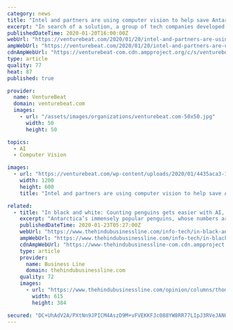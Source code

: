```yaml
---
category: news
title: "Intel and partners are using computer vision to help save Antarctica’s penguins from extinction"
excerpt: "In search of a solution, a group of tech companies developed a computer vision solution to help ecologists count the remaining penguins faster and more accurately than before. The loose partnership consists of Intel’s AI Builders — the company’s curated ecosystem of software vendors — along with Microsoft’s AI for Earth initiative and ..."
publishedDateTime: 2020-01-20T16:00:00Z
webUrl: "https://venturebeat.com/2020/01/20/intel-and-partners-are-using-computer-vision-to-help-save-antarcticas-penguins-from-extinction/"
ampWebUrl: "https://venturebeat.com/2020/01/20/intel-and-partners-are-using-computer-vision-to-help-save-antarcticas-penguins-from-extinction/amp/"
cdnAmpWebUrl: "https://venturebeat-com.cdn.ampproject.org/c/s/venturebeat.com/2020/01/20/intel-and-partners-are-using-computer-vision-to-help-save-antarcticas-penguins-from-extinction/amp/"
type: article
quality: 77
heat: 87
published: true

provider:
  name: VentureBeat
  domain: venturebeat.com
  images:
    - url: "/assets/images/organizations/venturebeat.com-50x50.jpg"
      width: 50
      height: 50

topics:
  - AI
  - Computer Vision

images:
  - url: "https://venturebeat.com/wp-content/uploads/2020/01/4435aca3-10d3-4e94-bce1-b9a5ec1a9557-e1579113904720.png?fit=1200%2C600&strip=all"
    width: 1200
    height: 600
    title: "Intel and partners are using computer vision to help save Antarctica’s penguins from extinction"

related:
  - title: "In black and white: Counting penguins gets easier with AI, computer vision"
    excerpt: "Antarctica’s immensely popular penguins, whose numbers are declining alarmingly, could soon count on artificial intelligence (AI) and computer vision to come to their rescue. Microsoft, Intel and Hyderabad-based start-up Gramener are harnessing the power of AI in counting Penguin populations on the icy continent faster and more accurately."
    publishedDateTime: 2020-01-23T05:27:00Z
    webUrl: "https://www.thehindubusinessline.com/info-tech/in-black-and-white-counting-penguins-gets-easier-with-ai-computer-vision/article30631436.ece"
    ampWebUrl: "https://www.thehindubusinessline.com/info-tech/in-black-and-white-counting-penguins-gets-easier-with-ai-computer-vision/article30631436.ece/amp/"
    cdnAmpWebUrl: "https://www-thehindubusinessline-com.cdn.ampproject.org/c/s/www.thehindubusinessline.com/info-tech/in-black-and-white-counting-penguins-gets-easier-with-ai-computer-vision/article30631436.ece/amp/"
    type: article
    provider:
      name: Business Line
      domain: thehindubusinessline.com
    quality: 72
    images:
      - url: "https://www.thehindubusinessline.com/opinion/columns/thomas-k-thomas/75lkp6/article30118113.ece/ALTERNATES/LANDSCAPE_615/BL30Thinktech"
        width: 615
        height: 384

secured: "DC+UhAdV2A/PXtNn9JPICM4AszD9M+vFVEKKFJc088YW8RR77LIpJ3RVeJAN0B6Mr39KX7aeXctkwrAtWr46j0yR244X+q+0i7WzxRywUm+2LQ5WwR73VJ9YVaRPbk1Z9/lrAUhHSR9e8XyOJKisAxJlUKnRKhbDfS1JEibm+W7+YSTk7LE/cwuSqSP31e7CE7tWluQLgKRRIfNaPcAIUI17t/6YHFsNlibRrtAnrOezC4TALnR8buoTP2ppraWqsVRaOGECE/CDzXPgPqTK83DSEwlJgG+4WLtIU7bTa2mp/mT28j0brarACNxfpTV6;8f2KwFd2vPXf32LU3v6kbg=="
---
```


